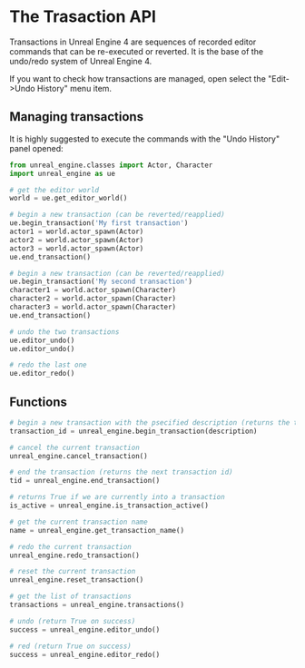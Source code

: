 The Trasaction API
=

Transactions in Unreal Engine 4 are sequences of recorded editor commands that can be re-executed or reverted. It is the base of the undo/redo system of Unreal Engine 4. 

If you want to check how transactions are managed, open select the  "Edit->Undo History" menu item.

Managing transactions
-

It is highly suggested to execute the commands with the "Undo History" panel opened:

```python
from unreal_engine.classes import Actor, Character
import unreal_engine as ue

# get the editor world
world = ue.get_editor_world()

# begin a new transaction (can be reverted/reapplied)
ue.begin_transaction('My first transaction')
actor1 = world.actor_spawn(Actor)
actor2 = world.actor_spawn(Actor)
actor3 = world.actor_spawn(Actor)
ue.end_transaction()

# begin a new transaction (can be reverted/reapplied)
ue.begin_transaction('My second transaction')
character1 = world.actor_spawn(Character)
character2 = world.actor_spawn(Character)
character3 = world.actor_spawn(Character)
ue.end_transaction()

# undo the two transactions
ue.editor_undo()
ue.editor_undo()

# redo the last one
ue.editor_redo()
```

Functions
-

```py
# begin a new transaction with the psecified description (returns the transaction id)
transaction_id = unreal_engine.begin_transaction(description)

# cancel the current transaction
unreal_engine.cancel_transaction()

# end the transaction (returns the next transaction id)
tid = unreal_engine.end_transaction()

# returns True if we are currently into a transaction
is_active = unreal_engine.is_transaction_active()

# get the current transaction name
name = unreal_engine.get_transaction_name()

# redo the current transaction
unreal_engine.redo_transaction()

# reset the current transaction
unreal_engine.reset_transaction()

# get the list of transactions
transactions = unreal_engine.transactions()

# undo (return True on success)
success = unreal_engine.editor_undo()

# red (return True on success)
success = unreal_engine.editor_redo()
```
